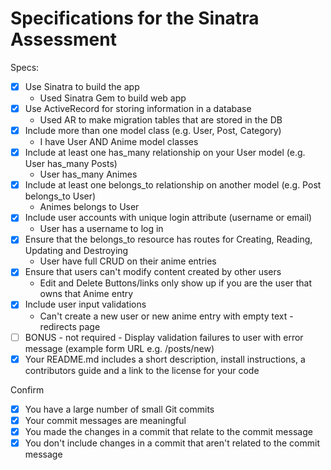 # Specifications for the Sinatra Assessment

Specs:
- [x] Use Sinatra to build the app 
    - Used Sinatra Gem to build web app
- [X] Use ActiveRecord for storing information in a database
    - Used AR to make migration tables that are stored in the DB
- [X] Include more than one model class (e.g. User, Post, Category)
    - I have User AND Anime model classes
- [X] Include at least one has_many relationship on your User model (e.g. User has_many Posts)
    - User has_many Animes
- [X] Include at least one belongs_to relationship on another model (e.g. Post belongs_to User)
    - Animes belongs to User
- [X] Include user accounts with unique login attribute (username or email)
    - User has a username to log in
- [X] Ensure that the belongs_to resource has routes for Creating, Reading, Updating and Destroying
    - User have full CRUD on their anime entries
- [X] Ensure that users can't modify content created by other users
    - Edit and Delete Buttons/links only show up if you are the user that owns that Anime entry
- [X] Include user input validations
    - Can't create a new user or new anime entry with empty text - redirects page
- [ ] BONUS - not required - Display validation failures to user with error message (example form URL e.g. /posts/new)
- [X] Your README.md includes a short description, install instructions, a contributors guide and a link to the license for your code

Confirm
- [X] You have a large number of small Git commits
- [X] Your commit messages are meaningful
- [X] You made the changes in a commit that relate to the commit message
- [X] You don't include changes in a commit that aren't related to the commit message